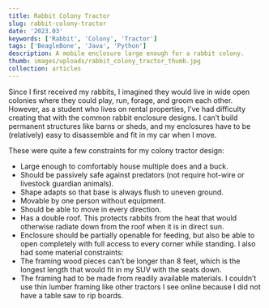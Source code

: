 ```yaml
---
title: Rabbit Colony Tractor
slug: rabbit-colony-tractor
date: '2023.03'
keywords: ['Rabbit', 'Colony', 'Tractor']
tags: ['BeagleBone', 'Java', 'Python']
description: A mobile enclosure large enough for a rabbit colony.
thumb: images/uploads/rabbit_colony_tractor_thumb.jpg
collection: articles
---
```

Since I first received my rabbits, I imagined they would live in wide open colonies where they could play, run, forage, and groom each other. However, as a student who lives on rental properties, I’ve had difficulty creating that with the common rabbit enclosure designs. I can’t build permanent structures like barns or sheds, and my enclosures have to be (relatively) easy to disassemble and fit in my car when I move. 

These were quite a few constraints for my colony tractor design:
* Large enough to comfortably house multiple does and a buck.
* Should be passively safe against predators (not require hot-wire or livestock guardian animals).
* Shape adapts so that base is always flush to uneven ground.
* Movable by one person without equipment.
* Should be able to move in every direction.
* Has a double roof. This protects rabbits from the heat that would otherwise radiate down from the roof when it is in direct sun.
* Enclosure should be partially openable for feeding, but also be able to open completely with full access to every corner while standing.
I also had some material constraints:
* The framing wood pieces can’t be longer than 8 feet, which is the longest length that would fit in my SUV with the seats down.
* The framing had to be made from readily available materials. I couldn’t use thin lumber framing like other tractors I see online because I did not have a table saw to rip boards.